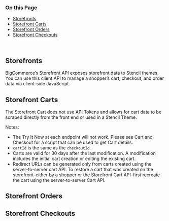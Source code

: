 <div class="otp" id="no-index">

### On this Page	
- [Storefronts](#storefronts)
- [Storefront Carts](#storefront-carts)
- [Storefront Orders](#storefront-orders)
- [Storefront Checkouts](#storefront-checkouts)
	
</div>
<br>

## Storefronts
BigCommerce’s Storefront API exposes storefront data to Stencil themes. You can use this client API to manage a shopper’s cart, checkout, and order data via client-side JavaScript.

## Storefront Carts
The Storefront Cart does not use API Tokens and allows for cart data to be scraped directly from the front end or used in a Stencil Theme.

Notes:

- The Try It Now at each endpoint will not work. Please see Cart and Checkout for a script that can be used to get Cart details.
- `cartId` is the same as the `checkoutId`.
- Carts are valid for 30 days after the last modification. A modification includes the initial cart creation or editing the existing cart.
- Redirect URLs can be generated only from carts created using the server-to-server cart API. To restore a cart that was created on the storefront–either by a shopper or the Storefront Cart API–first recreate the cart using the server-to-server Cart API.

## Storefront Orders

## Storefront Checkouts
